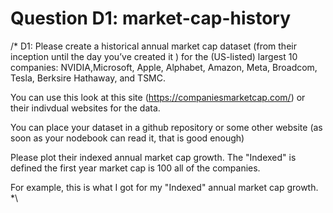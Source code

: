 # Question D1: market-cap-history

/* D1: Please create a historical annual market cap dataset (from their inception 
 until the day you’ve created it ) for the (US-listed) largest 10 companies:
NVIDIA,Microsoft, Apple, Alphabet, Amazon, Meta, Broadcom, Tesla, Berksire 
Hathaway, and TSMC.

 You can use this look  at this site (https://companiesmarketcap.com/) or their
 indivdual websites for the data. 

You can place your dataset in a github repository or some other website (as
soon as your nodebook can read it, that is good enough)

Please plot their indexed annual market cap growth. The "Indexed" is defined 
the first year market cap is 100 all of the companies.

 For example, this is what I got for my "Indexed" annual market cap growth. *\
